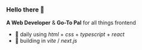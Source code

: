 <h3>Hello there 👋</h3>

**A Web Developer** & **Go-To Pal** for all things frontend
  - 🔨 daily using  *html* + *css* + *typescript* + *react*
  - 📐 building in  *vite* / *next.js*
